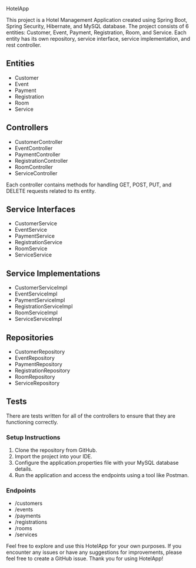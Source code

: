 HotelApp

This project is a Hotel Management Application created using Spring Boot, Spring Security, Hibernate, and MySQL database. The project consists of 6 entities: Customer, Event, Payment, Registration, Room, and Service. Each entity has its own repository, service interface, service implementation, and rest controller.

## Entities
- Customer
- Event
- Payment
- Registration
- Room
- Service

## Controllers
- CustomerController
- EventController
- PaymentController
- RegistrationController
- RoomController
- ServiceController

Each controller contains methods for handling GET, POST, PUT, and DELETE requests related to its entity.

## Service Interfaces
- CustomerService
- EventService
- PaymentService
- RegistrationService
- RoomService
- ServiceService

## Service Implementations
- CustomerServiceImpl
- EventServiceImpl
- PaymentServiceImpl
- RegistrationServiceImpl
- RoomServiceImpl
- ServiceServiceImpl

## Repositories
- CustomerRepository
- EventRepository
- PaymentRepository
- RegistrationRepository
- RoomRepository
- ServiceRepository

## Tests
There are tests written for all of the controllers to ensure that they are functioning correctly.

### Setup Instructions
1. Clone the repository from GitHub.
2. Import the project into your IDE.
3. Configure the application.properties file with your MySQL database details.
4. Run the application and access the endpoints using a tool like Postman.

### Endpoints
- /customers
- /events
- /payments
- /registrations
- /rooms
- /services

Feel free to explore and use this HotelApp for your own purposes. If you encounter any issues or have any suggestions for improvements, please feel free to create a GitHub issue. Thank you for using HotelApp!
